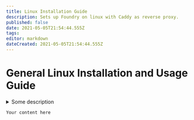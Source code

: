 ```yaml
---
title: Linux Installation Guide
description: Sets up Foundry on linux with Caddy as reverse proxy. 
published: false
date: 2021-05-05T21:54:44.555Z
tags: 
editor: markdown
dateCreated: 2021-05-05T21:54:44.555Z
---
```


# General Linux Installation and Usage Guide

<details>
  <summary>
Some description
  </summary>
  

# Lots of content


</details>



```
Your content here
```
